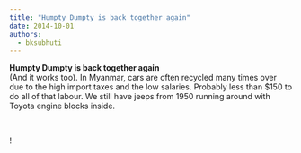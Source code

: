 ```yaml
---
title: "Humpty Dumpty is back together again"
date: 2014-10-01
authors: 
  - bksubhuti
---
```


**Humpty Dumpty is back together again**  
(And it works too). In Myanmar, cars are often recycled many times over due to the high import taxes and the low salaries. Probably less than $150 to do all of that labour. We still have jeeps from 1950 running around with Toyota engine blocks inside.  
  
  
﻿

!

